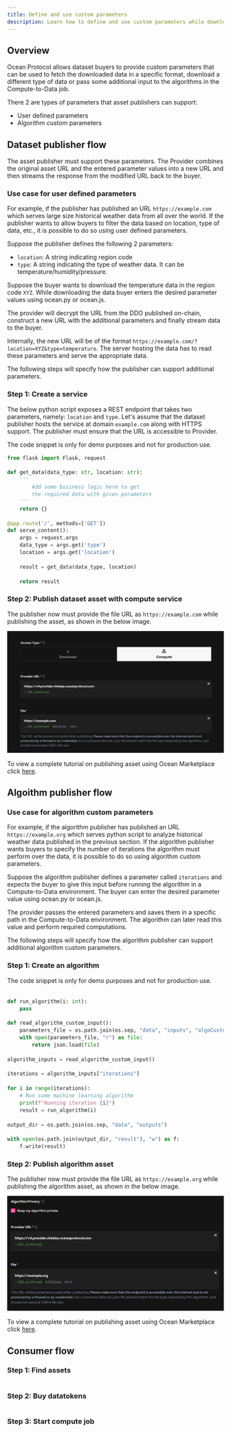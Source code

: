 ```yaml
---
title: Define and use custom parameters
description: Learn how to define and use custom parameters while downloading assets or using dataset in Compute-to-data environment.
---
```


## Overview

Ocean Protocol allows dataset buyers to provide custom parameters that can be used to fetch the downloaded data in a specific format, download a different type of data or pass some additional input to the algorithms in the Compute-to-Data job.

There 2 are types of parameters that asset publishers can support:

- User defined parameters
- Algorithm custom parameters

## Dataset publisher flow

The asset publisher must support these parameters. The Provider combines the original asset URL and the entered parameter values into a new URL and then streams the response from the modified URL back to the buyer.

### Use case for user defined parameters

For example, if the publisher has published an URL `https://example.com` which serves large size historical weather data from all over the world. If the publisher wants to allow buyers to filter the data based on location, type of data, etc., it is possible to do so using user defined parameters.

Suppose the publisher defines the following 2 parameters:

- `location`: A string indicating region code
- `type`: A string indicating the type of weather data. It can be temperature/humidity/pressure.

Suppose the buyer wants to download the temperature data in the region code `XYZ`. While downloading the data buyer enters the desired parameter values using ocean.py or ocean.js.

The provider will decrypt the URL from the DDO published on-chain, construct a new URL with the additional parameters and finally stream data to the buyer.

Internally, the new URL will be of the format `https://example.com/?location=XYZ&type=temperature`. The server hosting the data has to read these parameters and serve the appropriate data.

The following steps will specify how the publisher can support additional parameters.

### Step 1: Create a service

The below python script exposes a REST endpoint that takes two parameters, namely: `location` and `type`.
Let's assume that the dataset publisher hosts the service at domain `example.com` along with HTTPS support.
The publisher must ensure that the URL is accessible to Provider.

The code snippet is only for demo purposes and not for production use.

```python
from flask import Flask, request

def get_data(data_type: str, location: str):
    '''
        Add some business logic here to get
        the required data with given parameters
    '''
    return {}

@app.route('/', methods=['GET'])
def serve_content():
    args = request.args
    data_type = args.get('type')
    location = args.get('location')

    result = get_data(data_type, location)

    return result
```

### Step 2: Publish dataset asset with compute service

The publisher now must provide the file URL as `https://example.com` while publishing the asset, as shown in the below image.

![publish part-1](images/compute-to-data-parameters-publish-dataset.png 'Publish dataset URL')

To view a complete tutorial on publishing asset using Ocean Marketplace click [here](/tutorials/marketplace-publish-data-asset/).

## Algoithm publisher flow

### Use case for algorithm custom parameters

For example, if the algorithm publisher has published an URL `https://example.org` which serves python script to analyze historical weather data published in the previous section. If the algorithm publisher wants buyers to specify the number of iterations the algorithm must perform over the data, it is possible to do so using algorithm custom parameters.

Suppose the algorithm publisher defines a parameter called `iterations` and expects the buyer to give this input before running the algorithm in a Compute-to-Data environment. The buyer can enter the desired parameter value using ocean.py or ocean.js.

The provider passes the entered parameters and saves them in a specific path in the Compute-to-Data environment. The algorithm can later read this value and perform required computations.

The following steps will specify how the algorithm publisher can support additional algorithm custom parameters.

### Step 1: Create an algorithm

The code snippet is only for demo purposes and not for production use.

```python

def run_algorithm(i: int):
    pass

def read_algorithm_custom_input():
    parameters_file = os.path.join(os.sep, "data", "inputs", "algoCustomData.json")
    with open(parameters_file, "r") as file:
        return json.load(file)

algorithm_inputs = read_algorithm_custom_input()

iterations = algorithm_inputs["iterations"]

for i in range(iterations):
    # Run some machine learning algorithm
    print(f"Running iteration {i}")
    result = run_algorithm(i)

output_dir = os.path.join(os.sep, "data", "outputs")

with open(os.path.join(output_dir, "result"), "w") as f:
    f.write(result)

```

### Step 2: Publish algorithm asset

The publisher now must provide the file URL as `https://example.org` while publishing the algorithm asset, as shown in the below image.

![publish part-2](images/compute-to-data-parameters-publish-algorithm.png 'Publish algorithm URL')

To view a complete tutorial on publishing asset using Ocean Marketplace click [here](/tutorials/marketplace-publish-data-asset/).

## Consumer flow

### Step 1: Find assets

```javascript

```

### Step 2: Buy datatokens

```javascript

```

### Step 3: Start compute job

```javascript

```
